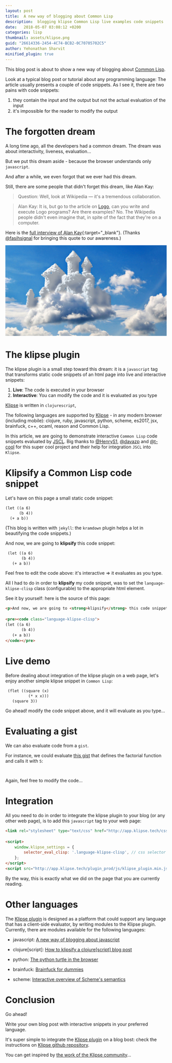 ```yaml
---
layout: post
title:  A new way of blogging about Common Lisp
description:  blogging klipse Common Lisp live examples code snippets
date:   2018-05-07 03:08:12 +0200
categories: lisp
thumbnail: assets/klipse.png
guid: "26614336-2454-4C74-BCB2-0C70705702C5"
author: Yehonathan Sharvit
minified_plugin: true
---
```


This blog post is about to show a new way of blogging about [Common Lisp](https://en.wikipedia.org/wiki/Common_Lisp).

Look at a typical blog post or tutorial about any programming language: The article usually presents a couple of code snippets. As I see it, there are two pains with code snippets:

1. they contain the input and the output but not the actual evaluation of the input
2. it's impossible for the reader to modify the output

# The forgotten dream

A long time ago, all the developers had a common dream. The dream was about interactivity, liveness, evaluation...

But we put this dream aside - because the browser understands only `javascript`.

And after a while, we even forgot that we ever had this dream.


Still, there are some people that didn't forget this dream, like Alan Kay:

>Question: Well, look at Wikipedia — it's a tremendous collaboration.

>Alan Kay: It is, but go to the article on [Logo](https://en.wikipedia.org/wiki/Logo_(programming_language)), can you write and execute Logo programs? Are there examples? No. The Wikipedia people didn't even imagine that, in spite of the fact that they're on a computer.

Here is the [full interview of Alan Kay](http://www.drdobbs.com/architecture-and-design/interview-with-alan-kay/240003442?pgno=2){:target="_blank"}. (Thanks [@fasihsignal](https://twitter.com/fasihsignal) for bringing this quote to our awareness.)

![dream](/assets/dream.jpg)

# The klipse plugin

The klipse plugin is a small step toward this dream: it is a `javascript` tag that transforms static code snippets of an html page into live and interactive snippets:

1. **Live**: The code is executed in your browser
2. **Interactive**: You can modify the code and it is evaluated as you type

[Klipse](https://github.com/viebel/klipse) is written in `clojurescript`, 

The following languages are supported by [Klipse](https://github.com/viebel/klipse) - in any modern browser (including mobile): clojure, ruby, javascript, python, scheme, es2017, jsx, brainfuck, c++, ocaml, reason and Common Lisp.

In this article, we are going to demonstrate interactive `Common Lisp` code snippets evaluated by [JSCL](https://github.com/jscl-project/jscl). Big thanks to [@HenryS1](https://github.com/HenryS1), [@davazp](https://github.com/davazp) and [@t-cool](https://github.com/t-cool) for this super cool project and their help for integration `JSCL` into `Klipse`.


# Klipsify a Common Lisp code snippet

Let's have on this page a small static code snippet:

~~~common_lisp
(let ((a 6)
      (b 4))
  (+ a b))  
~~~

(This blog is written with `jekyll`: the `kramdown` plugin helps a lot in beautifying the code snippets.)

And now, we are going to **klipsify** this code snippet:

~~~klipse-clisp
 (let ((a 6)
       (b 4))
   (+ a b))  
~~~

Feel free to edit the code above: it's interactive => it evaluates as you type.

All I had to do in order to **klipsify** my code snippet, was to set the `language-klipse-clisp` class (configurable) to the appropriate html element.

See it by yourself: here is the source of this page:

~~~html
<p>And now, we are going to <strong>klipsify</strong> this code snippet:</p>

<pre><code class="language-klipse-clisp"> 
(let ((a 6)
       (b 4))
   (+ a b))  
</code></pre>

~~~


# Live demo

Before dealing about integration of the klipse plugin on a web page, let's enjoy another simple klipse snippet in `Common Lisp`:

~~~klipse-clisp
 (flet ((square (x)
          (* x x)))
   (square 3))
~~~

Go ahead! modify the code snippet above, and it will evaluate as you type...

# Evaluating a gist

We can also evaluate code from a `gist`.


For instance, we could evaluate [this gist](https://gist.github.com/viebel/b0b68f35d7f91d001bac3e2e0d300b5e) that defines the factorial function and calls it with `5`:

<pre>
<div class="language-klipse-clisp" data-gist-id="viebel/b0b68f35d7f91d001bac3e2e0d300b5e"></div>
</pre>

Again, feel free to modify the code...

# Integration

All you need to do in order to integrate the klipse plugin to your blog (or any other web page), is to add this `javascript` tag to your web page:

~~~html
<link rel="stylesheet" type="text/css" href="http://app.klipse.tech/css/codemirror.css">

<script>
    window.klipse_settings = {
        selector_eval_clisp: '.language-klipse-clisp', // css selector for the html elements you want to klipsify
    };
</script>
<script src="http://app.klipse.tech/plugin_prod/js/klipse_plugin.min.js"></script>
~~~

By the way, this is exactly what we did on the page that you are currently reading.

# Other languages

The [Klipse plugin](https://github.com/viebel/klipse) is designed as a platform that could support any language that has a client-side evaluator, by writing modules to the Klipse plugin. Currently, there are modules available for the following languages: 

- javascript: [A new way of blogging about javascript](http://blog.klipse.tech/javascript/2016/06/20/blog-javascript.html)

- clojure[script]: [How to klipsify a clojure[script] blog post](http://blog.klipse.tech/clojure/2016/06/07/klipse-plugin-tuto.html)

- python: [The python turtle in the browser](http://blog.klipse.tech/python/2017/01/04/python-turtle-fractal.html)

- brainfuck: [Brainfuck for dummies](http://blog.klipse.tech/brainfuck/2016/12/17/brainfuck.html)

- scheme: [Interactive overview of Scheme's semantics](http://blog.klipse.tech/scheme/2016/09/11/scheme-tutorial-1.html)

# Conclusion

Go ahead!

Write your own blog post with interactive snippets in your preferred language. 

It's super simple to integrate the [Klipse plugin](https://github.com/viebel/klipse) on a blog bost: check the instructions on [Klipse github repository](https://github.com/viebel/klipse).

You can get inspired by [the work of the Klipse community](https://github.com/viebel/klipse#community)...

